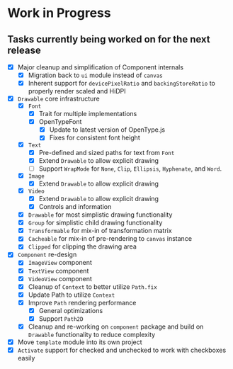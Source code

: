 # Work in Progress
## Tasks currently being worked on for the next release

* [X] Major cleanup and simplification of Component internals
    * [X] Migration back to `ui` module instead of `canvas`
    * [X] Inherent support for `devicePixelRatio` and `backingStoreRatio` to properly render scaled and HiDPI
* [X] `Drawable` core infrastructure
    * [X] `Font`
        * [X] Trait for multiple implementations
        * [X] OpenTypeFont
          * [X] Update to latest version of OpenType.js
          * [X] Fixes for consistent font height
    * [X] `Text`
        * [X] Pre-defined and sized paths for text from `Font`
        * [X] Extend `Drawable` to allow explicit drawing
        * [ ] Support `WrapMode` for `None`, `Clip`, `Ellipsis`, `Hyphenate`, and `Word`.
    * [X] `Image`
        * [X] Extend `Drawable` to allow explicit drawing
    * [X] `Video`
        * [X] Extend `Drawable` to allow explicit drawing
        * [X] Controls and information
    * [X] `Drawable` for most simplistic drawing functionality
    * [X] `Group` for simplistic child drawing functionality
    * [X] `Transformable` for mix-in of transformation matrix
    * [X] `Cacheable` for mix-in of pre-rendering to `canvas` instance
    * [X] `Clipped` for clipping the drawing area
* [X] `Component` re-design
    * [X] `ImageView` component
    * [X] `TextView` component
    * [X] `VideoView` component
    * [X] Cleanup of `Context` to better utilize `Path.fix`
    * [X] Update Path to utilize `Context`
    * [X] Improve `Path` rendering performance
        * [X] General optimizations
        * [X] Support `Path2D`
    * [X] Cleanup and re-working on `component` package and build on `Drawable` functionality to reduce complexity
* [X] Move `template` module into its own project
* [X] `Activate` support for checked and unchecked to work with checkboxes easily